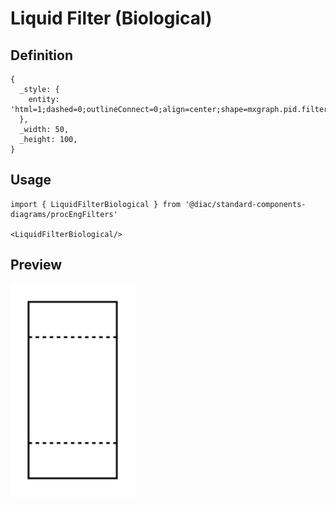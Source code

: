 # Liquid Filter (Biological)

## Definition

```
{
  _style: { 
    entity: 'html=1;dashed=0;outlineConnect=0;align=center;shape=mxgraph.pid.filters.liquid_filter_(biological);',
  },
  _width: 50,
  _height: 100,
}
```

## Usage

```
import { LiquidFilterBiological } from '@diac/standard-components-diagrams/procEngFilters'

<LiquidFilterBiological/>
```

## Preview

<img src="./liquid-filter-biological.png" width="200"/>
